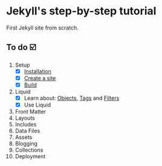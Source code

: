 # Jekyll's step-by-step tutorial
First Jekyll site from scratch.
## To do ☑️
1. Setup
    - [x] [Installation](https://jekyllrb.com/docs/step-by-step/01-setup/#installation)
    - [x] [Create a site](https://jekyllrb.com/docs/step-by-step/01-setup/#create-a-site)
    - [x] [Build](https://jekyllrb.com/docs/step-by-step/01-setup/#create-a-site) 
2. Liquid
    - [x] Learn about: [Objects](https://jekyllrb.com/docs/step-by-step/02-liquid/#objects), [Tags](https://jekyllrb.com/docs/liquid/tags/) and [Filters](https://jekyllrb.com/docs/liquid/filters/)
    - [x] Use Liquid
3. Front Matter
4. Layouts
5. Includes
6. Data Files
7. Assets
8. Blogging
9.  Collections
10. Deployment